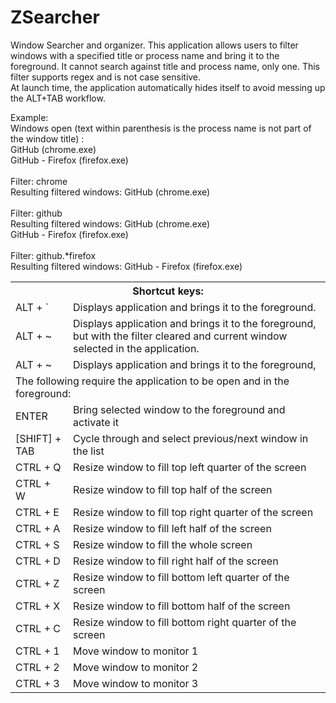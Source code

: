 ZSearcher
=========

<p>
Window Searcher and organizer. This application allows users to filter windows with a specified title or process name and bring it to the foreground. It cannot search against title and process name, only one. This filter supports regex and is not case sensitive.
<br>
At launch time, the application automatically hides itself to avoid messing up the ALT+TAB workflow.
</p>

<p>
Example:<br>
  Windows open (text within parenthesis is the process name is not part of the window title) :<br>
    GitHub (chrome.exe)<br>
    GitHub - Firefox (firefox.exe)<br>
  <br>
  Filter: chrome<br>
  Resulting filtered windows: GitHub (chrome.exe)<br>
  <br>
  Filter: github<br>
  Resulting filtered windows: GitHub (chrome.exe)<br>
                              GitHub - Firefox (firefox.exe)<br>
  <br>
  Filter: github.*firefox<br>
  Resulting filtered windows: GitHub - Firefox (firefox.exe)
</p> 

<table>
  <tr>
    <th colspan="2">Shortcut keys:</th>
  </tr>
  <tr>
    <td>ALT + `</td>
    <td>Displays application and brings it to the foreground.</td>
  </tr>
  <tr>
    <td>ALT + ~</td>
    <td>Displays application and brings it to the foreground, but with the filter cleared and current window selected in the application.</td>
  </tr>
  <tr>
    <td>ALT + ~</td>
    <td>Displays application and brings it to the foreground,</td>
  </tr>
  <tr>
    <td colspan="2">The following require the application to be open and in the foreground:</td>
  </tr>
  <tr>
    <td>ENTER</td>
    <td>Bring selected window to the foreground and activate it</td>
  </tr>
  <tr>
    <td>[SHIFT] + TAB</td>
    <td>Cycle through and select previous/next window in the list</td>
  </tr>
  <tr>
    <td>CTRL + Q</td>
    <td>Resize window to fill top left quarter of the screen</td>
  </tr>
  <tr>
    <td>CTRL + W</td>
    <td>Resize window to fill top half of the screen</td>
  </tr>
  <tr>
    <td>CTRL + E</td>
    <td>Resize window to fill top right quarter of the screen</td>
  </tr>
  <tr>
    <td>CTRL + A</td>
    <td>Resize window to fill left half of the screen</td>
  </tr>
  <tr>
    <td>CTRL + S</td>
    <td>Resize window to fill the whole screen</td>
  </tr>
  <tr>
    <td>CTRL + D</td>
    <td>Resize window to fill right half of the screen</td>
  </tr>
  <tr>
    <td>CTRL + Z</td>
    <td>Resize window to fill bottom left quarter of the screen</td>
  </tr>
  <tr>
    <td>CTRL + X</td>
    <td>Resize window to fill bottom half of the screen</td>
  </tr>
  <tr>
    <td>CTRL + C</td>
    <td>Resize window to fill bottom right quarter of the screen</td>
  </tr>
  <tr>
    <td>CTRL + 1</td>
    <td>Move window to monitor 1</td>
  </tr>
  <tr>
    <td>CTRL + 2</td>
    <td>Move window to monitor 2</td>
  </tr>
  <tr>
    <td>CTRL + 3</td>
    <td>Move window to monitor 3</td>
  </tr>
</table>
